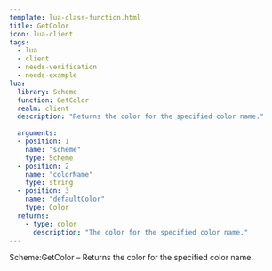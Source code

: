 ```yaml
---
template: lua-class-function.html
title: GetColor
icon: lua-client
tags:
  - lua
  - client
  - needs-verification
  - needs-example
lua:
  library: Scheme
  function: GetColor
  realm: client
  description: "Returns the color for the specified color name."
  
  arguments:
  - position: 1
    name: "scheme"
    type: Scheme
  - position: 2
    name: "colorName"
    type: string
  - position: 3
    name: "defaultColor"
    type: Color
  returns:
    - type: color
      description: "The color for the specified color name."
---
```


<div class="lua__search__keywords">
Scheme:GetColor &#x2013; Returns the color for the specified color name.
</div>
